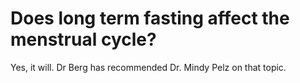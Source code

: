 # Does long term fasting affect the menstrual cycle?

Yes, it will. Dr Berg has recommended Dr. Mindy Pelz on that topic.
